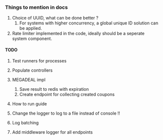 ### Things to mention in docs
1. Choice of UUID, what can be done better ?
   1. For systems with higher concurrency, a global unique ID solution can be applied.
1. Rate limiter implemented in the code, ideally should be a seperate system component.


#### TODO
1. Test runners for processes
2. Populate controllers

3. MEGADEAL impl
   1. Save result to redis with expiration
   2. Create endpoint for collecting created coupons
4. How to run guide

6. Change the logger to log to a file instead of console !!
7. Log batching
8. Add middleware logger for all endpoints